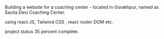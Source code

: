 Building a website for a coaching center - located in Gorakhpur, named as Savita Devi Coaching Center. 

using react JS, Tailwind CSS , react router DOM etc. 

project status 35 percent complete.   
